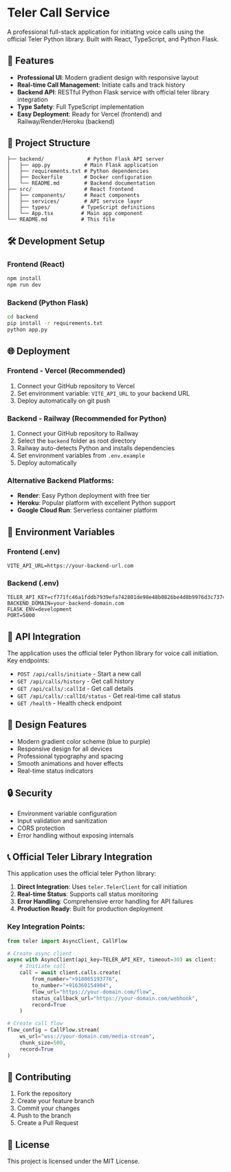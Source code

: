# Teler Call Service

A professional full-stack application for initiating voice calls using the official Teler Python library. Built with React, TypeScript, and Python Flask.

## 🚀 Features

- **Professional UI**: Modern gradient design with responsive layout
- **Real-time Call Management**: Initiate calls and track history
- **Backend API**: RESTful Python Flask service with official teler library integration
- **Type Safety**: Full TypeScript implementation
- **Easy Deployment**: Ready for Vercel (frontend) and Railway/Render/Heroku (backend)

## 📁 Project Structure

```
├── backend/              # Python Flask API server
│   ├── app.py           # Main Flask application
│   ├── requirements.txt # Python dependencies
│   ├── Dockerfile       # Docker configuration
│   └── README.md        # Backend documentation
├── src/                 # React frontend
│   ├── components/      # React components
│   ├── services/        # API service layer
│   ├── types/          # TypeScript definitions
│   └── App.tsx         # Main app component
└── README.md           # This file
```

## 🛠 Development Setup

### Frontend (React)
```bash
npm install
npm run dev
```

### Backend (Python Flask)
```bash
cd backend
pip install -r requirements.txt
python app.py
```

## 🌐 Deployment

### Frontend - Vercel (Recommended)
1. Connect your GitHub repository to Vercel
2. Set environment variable: `VITE_API_URL` to your backend URL
3. Deploy automatically on git push

### Backend - Railway (Recommended for Python)
1. Connect your GitHub repository to Railway
2. Select the `backend` folder as root directory
3. Railway auto-detects Python and installs dependencies
4. Set environment variables from `.env.example`
5. Deploy automatically

### Alternative Backend Platforms:
- **Render**: Easy Python deployment with free tier
- **Heroku**: Popular platform with excellent Python support
- **Google Cloud Run**: Serverless container platform

## 🔧 Environment Variables

### Frontend (.env)
```
VITE_API_URL=https://your-backend-url.com
```

### Backend (.env)
```
TELER_API_KEY=cf771fc46a1fddb7939efa742801de98e48b0826be4d8b9976d3c7374a02368b
BACKEND_DOMAIN=your-backend-domain.com
FLASK_ENV=development
PORT=5000
```

## 📱 API Integration

The application uses the official teler Python library for voice call initiation. Key endpoints:

- `POST /api/calls/initiate` - Start a new call
- `GET /api/calls/history` - Get call history  
- `GET /api/calls/:callId` - Get call details
- `GET /api/calls/:callId/status` - Get real-time call status
- `GET /health` - Health check endpoint

## 🎨 Design Features

- Modern gradient color scheme (blue to purple)
- Responsive design for all devices
- Professional typography and spacing
- Smooth animations and hover effects
- Real-time status indicators

## 🔒 Security

- Environment variable configuration
- Input validation and sanitization  
- CORS protection
- Error handling without exposing internals

## 📞 Official Teler Library Integration

This application uses the official teler Python library:

1. **Direct Integration**: Uses `teler.TelerClient` for call initiation
2. **Real-time Status**: Supports call status monitoring
3. **Error Handling**: Comprehensive error handling for API failures
4. **Production Ready**: Built for production deployment

### Key Integration Points:
```python
from teler import AsyncClient, CallFlow

# Create async client
async with AsyncClient(api_key=TELER_API_KEY, timeout=30) as client:
    # Initiate call
    call = await client.calls.create(
        from_number="+918065193776",
        to_number="+916360154904", 
        flow_url="https://your-domain.com/flow",
        status_callback_url="https://your-domain.com/webhook",
        record=True
    )

# Create call flow
flow_config = CallFlow.stream(
    ws_url="wss://your-domain.com/media-stream",
    chunk_size=500,
    record=True
)
```
## 🤝 Contributing

1. Fork the repository
2. Create your feature branch
3. Commit your changes
4. Push to the branch
5. Create a Pull Request

## 📄 License

This project is licensed under the MIT License.